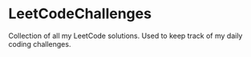 # LeetCodeChallenges

Collection of all my LeetCode solutions. Used to keep track of my daily coding challenges.
